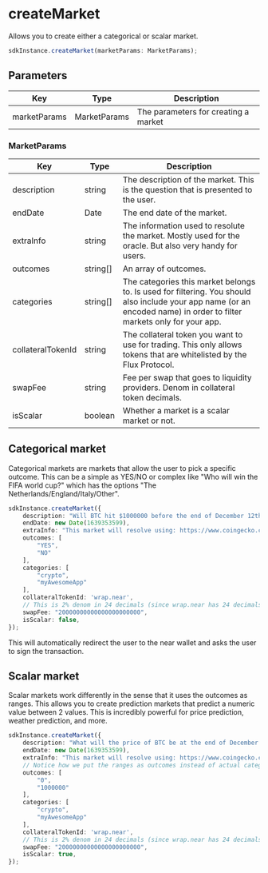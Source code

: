 # createMarket

Allows you to create either a categorical or scalar market. 

```TypeScript
sdkInstance.createMarket(marketParams: MarketParams);
```

## Parameters
|Key|Type|Description
|---|---|---|
|marketParams|MarketParams|The parameters for creating a market

### MarketParams
|Key|Type|Description
|---|---|---|
|description|string|The description of the market. This is the question that is presented to the user.
|endDate|Date|The end date of the market.
|extraInfo|string|The information used to resolute the market. Mostly used for the oracle. But also very handy for users.
|outcomes|string[]|An array of outcomes.
|categories|string[]| The categories this market belongs to. Is used for filtering. You should also include your app name (or an encoded name) in order to filter markets only for your app.
|collateralTokenId|string| The collateral token you want to use for trading. This only allows tokens that are whitelisted by the Flux Protocol.
|swapFee|string|Fee per swap that goes to liquidity providers. Denom in collateral token decimals.
|isScalar|boolean|Whether a market is a scalar market or not.

## Categorical market

Categorical markets are markets that allow the user to pick a specific outcome. This can be a simple as YES/NO or complex like "Who will win the FIFA world cup?" which has the options "The Netherlands/England/Italy/Other".

```TypeScript
sdkInstance.createMarket({
    description: "Will BTC hit $1000000 before the end of December 12th 2021?",
    endDate: new Date(1639353599),
    extraInfo: "This market will resolve using: https://www.coingecko.com/en/coins/bitcoin",
    outcomes: [
        "YES",
        "NO"
    ],
    categories: [
        "crypto",
        "myAwesomeApp"
    ],
    collateralTokenId: 'wrap.near',
    // This is 2% denom in 24 decimals (since wrap.near has 24 decimals)
    swapFee: "20000000000000000000000",
    isScalar: false,
});
```

This will automatically redirect the user to the near wallet and asks the user to sign the transaction.

## Scalar market
Scalar markets work differently in the sense that it uses the outcomes as ranges. This allows you to create prediction markets that predict a numeric value between 2 values. This is incredibly powerful for price prediction, weather prediction, and more.

```TypeScript
sdkInstance.createMarket({
    description: "What will the price of BTC be at the end of December 12th 2021?",
    endDate: new Date(1639353599),
    extraInfo: "This market will resolve using: https://www.coingecko.com/en/coins/bitcoin",
    // Notice how we put the ranges as outcomes instead of actual categories.
    outcomes: [
        "0",
        "1000000"
    ],
    categories: [
        "crypto",
        "myAwesomeApp"
    ],
    collateralTokenId: 'wrap.near',
    // This is 2% denom in 24 decimals (since wrap.near has 24 decimals)
    swapFee: "20000000000000000000000",
    isScalar: true,
});
```
